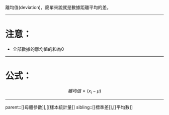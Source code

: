 離均值(deviation)，簡單來說就是數據距離平均的差。
- - -
# 注意：
- 全部數據的離均值的和為0
- - -
# 公式：
$$
離均值=(x_i-\mu)
$$
- - -
parent::[[母體參數]],[[樣本統計量]]
sibling::[[標準差]],[[平均數]]
